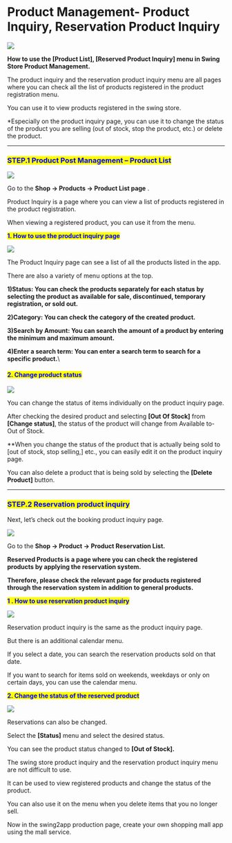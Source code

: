 # Product Management- Product Inquiry, Reservation Product Inquiry

![](https://support.swing2app.com/wp-content/uploads/2018/11/shop19.png)

**How to use the \[Product List], \[Reserved Product Inquiry] menu in Swing Store Product Management.**

The product inquiry and the reservation product inquiry menu are all pages where you can check all the list of products registered in the product registration menu.

You can use it to view products registered in the swing store.

\*Especially on the product inquiry page, you can use it to change the status of the product you are selling (out of stock, stop the product, etc.) or delete the product.&#x20;

***

### <mark style="color:blue;">**STEP.1 Product Post Management – Product List**</mark>

![](https://support.swing2app.com/wp-content/uploads/2018/11/jdndk@3x.png)

Go to the **Shop → Products → Product List page** .

Product Inquiry is a page where you can view a list of products registered in the product registration.

When viewing a registered product, you can use it from the menu.

&#x20;

<mark style="color:blue;">**1. How to use the product inquiry page**</mark>

![](https://support.swing2app.com/wp-content/uploads/2018/11/prod\_inq1.png)

The Product Inquiry page can see a list of all the products listed in the app.

There are also a variety of menu options at the top.

**1)Status: You can check the products separately for each status by selecting the product as available for sale, discontinued, temporary registration, or sold out.**

**2)Category: You can check the category of the created product.**

**3)Search by Amount: You can search the amount of a product by entering the minimum and maximum amount.**

**4)Enter a search term: You can enter a search term to search for a specific product.**\


#### <mark style="color:blue;">**2. Change product status**</mark>

![](https://support.swing2app.com/wp-content/uploads/2018/11/rodinq2.png)

You can change the status of items individually on the product inquiry page.

After checking the desired product and selecting **\[Out Of Stock]** from **\[Change status]**, the status of the product will change from Available to-Out of Stock.

\*\*When you change the status of the product that is actually being sold to \[out of stock, stop selling,] etc., you can easily edit it on the product inquiry page.

You can also delete a product that is being sold by selecting the **\[Delete Product]** button.&#x20;

***

### <mark style="color:blue;">**STEP.2 Reservation product inquiry**</mark>

Next, let’s check out the booking product inquiry page.

![](https://support.swing2app.com/wp-content/uploads/2018/11/ksla@3x.png)

Go to the **Shop → Product → Product Reservation List.**

**Reserved Products is a page where you can check the registered products by applying the reservation system.**

**Therefore, please check the relevant page for products registered through the reservation system in addition to general products.**



<mark style="color:blue;">**1 . How to use reservation product inquiry**</mark>

![](https://support.swing2app.com/wp-content/uploads/2018/11/prodinq3.png)

Reservation product inquiry is the same as the product inquiry page.

But there is an additional calendar menu.

If you select a date, you can search the reservation products sold on that date.

If you want to search for items sold on weekends, weekdays or only on certain days, you can use the calendar menu.



<mark style="color:blue;">**2. Change the status of the reserved product**</mark>

![](https://support.swing2app.com/wp-content/uploads/2018/11/prodinq4.png)

Reservations can also be changed.

Select the **\[Status]** menu and select the desired status.&#x20;

You can see the product status changed to **\[Out of Stock].**



The swing store product inquiry and the reservation product inquiry menu are not difficult to use.

It can be used to view registered products and change the status of the product.

You can also use it on the menu when you delete items that you no longer sell.&#x20;

Now in the swing2app production page, create your own shopping mall app using the mall service.

